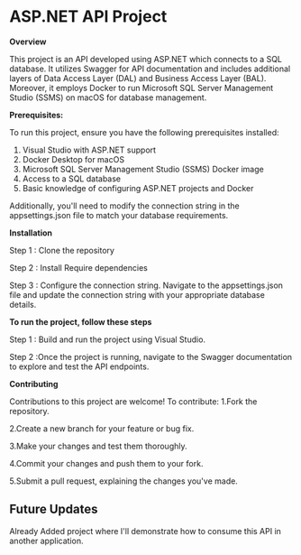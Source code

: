 # ASP.NET API Project

**Overview**

This project is an API developed using ASP.NET which connects to a SQL database. It utilizes Swagger for API documentation and includes additional layers of Data Access Layer (DAL) and Business Access Layer (BAL). Moreover, it employs Docker to run Microsoft SQL Server Management Studio (SSMS) on macOS for database management.

**Prerequisites:**

To run this project, ensure you have the following prerequisites installed:

 1. Visual Studio with ASP.NET support
 2. Docker Desktop for macOS
 3. Microsoft SQL Server Management Studio (SSMS) Docker image
 4. Access to a SQL database
 5. Basic knowledge of configuring ASP.NET projects and Docker

Additionally, you'll need to modify the connection string in the appsettings.json file to match your database requirements.

**Installation**

Step 1 : Clone the repository

Step 2 : Install Require dependencies

Step 3 : Configure the connection string. Navigate to the appsettings.json file and update the connection string with your appropriate database details.

**To run the project, follow these steps**

Step 1 : Build and run the project using Visual Studio.

Step 2 :Once the project is running, navigate to the Swagger documentation to explore and test the API endpoints.

**Contributing**

Contributions to this project are welcome! To contribute:
1.Fork the repository.

2.Create a new branch for your feature or bug fix.

3.Make your changes and test them thoroughly.

4.Commit your changes and push them to your fork.

5.Submit a pull request, explaining the changes you've made.

        
## Future Updates
Already Added project where I'll demonstrate how to consume this API in another application.
